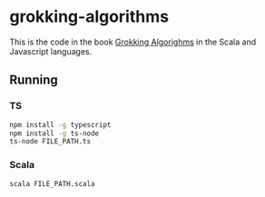# grokking-algorithms
This is the code in the book [Grokking Algorighms](https://www.manning.com/books/grokking-algorithms) in the Scala and Javascript languages.

## Running
### TS

```bash
npm install -g typescript
npm install -g ts-node
ts-node FILE_PATH.ts
```

### Scala

```bash
scala FILE_PATH.scala
```
